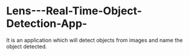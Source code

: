 # Lens---Real-Time-Object-Detection-App-
It is an application which will detect objects from images and name the object detected.      
